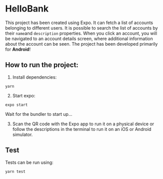 # HelloBank

This project has been created using Expo. It can fetch a list of accounts belonging to different users. It is possible to search the list of accounts by their `name`and `description` properties. When you click an account, you will be navigated to an account details screen, where additional information about the account can be seen. The project has been developed primarily for **Android**!

## How to run the project:

1. Install dependencies:

`yarn`

2. Start expo:

`expo start`

Wait for the bundler to start up...

3. Scan the QR code with the Expo app to run it on a physical device or follow the descriptions in the terminal to run it on an iOS or Android simulator.

## Test

Tests can be run using:

`yarn test`

